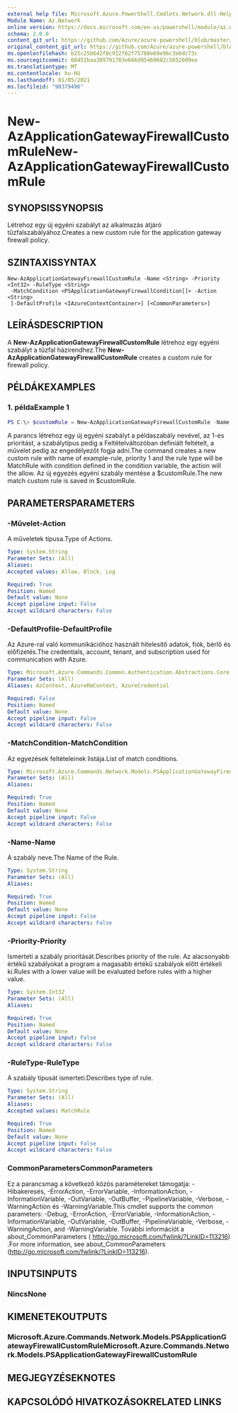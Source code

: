 ```yaml
---
external help file: Microsoft.Azure.PowerShell.Cmdlets.Network.dll-Help.xml
Module Name: Az.Network
online version: https://docs.microsoft.com/en-us/powershell/module/az.network/new-azapplicationgatewayfirewallcustomrule
schema: 2.0.0
content_git_url: https://github.com/Azure/azure-powershell/blob/master/src/Network/Network/help/New-AzApplicationGatewayFirewallCustomRule.md
original_content_git_url: https://github.com/Azure/azure-powershell/blob/master/src/Network/Network/help/New-AzApplicationGatewayFirewallCustomRule.md
ms.openlocfilehash: b25c25b642f8c912f62f75788e69e96c3ebdc73c
ms.sourcegitcommit: 68451baa389791703e666d95469602c5652609ee
ms.translationtype: MT
ms.contentlocale: hu-HU
ms.lasthandoff: 01/05/2021
ms.locfileid: "98379496"
---
```

# <span data-ttu-id="ab822-101">New-AzApplicationGatewayFirewallCustomRule</span><span class="sxs-lookup"><span data-stu-id="ab822-101">New-AzApplicationGatewayFirewallCustomRule</span></span>

## <span data-ttu-id="ab822-102">SYNOPSIS</span><span class="sxs-lookup"><span data-stu-id="ab822-102">SYNOPSIS</span></span>
<span data-ttu-id="ab822-103">Létrehoz egy új egyéni szabályt az alkalmazás átjáró tűzfalszabályához.</span><span class="sxs-lookup"><span data-stu-id="ab822-103">Creates a new custom rule for the application gateway firewall policy.</span></span>

## <span data-ttu-id="ab822-104">SZINTAXIS</span><span class="sxs-lookup"><span data-stu-id="ab822-104">SYNTAX</span></span>

```
New-AzApplicationGatewayFirewallCustomRule -Name <String> -Priority <Int32> -RuleType <String>
 -MatchCondition <PSApplicationGatewayFirewallCondition[]> -Action <String>
 [-DefaultProfile <IAzureContextContainer>] [<CommonParameters>]
```

## <span data-ttu-id="ab822-105">LEÍRÁS</span><span class="sxs-lookup"><span data-stu-id="ab822-105">DESCRIPTION</span></span>
<span data-ttu-id="ab822-106">A **New-AzApplicationGatewayFirewallCustomRule** létrehoz egy egyéni szabályt a tűzfal házirendhez.</span><span class="sxs-lookup"><span data-stu-id="ab822-106">The **New-AzApplicationGatewayFirewallCustomRule** creates a custom rule for firewall policy.</span></span>

## <span data-ttu-id="ab822-107">PÉLDÁK</span><span class="sxs-lookup"><span data-stu-id="ab822-107">EXAMPLES</span></span>

### <span data-ttu-id="ab822-108">1. példa</span><span class="sxs-lookup"><span data-stu-id="ab822-108">Example 1</span></span>
```powershell
PS C:\> $customRule = New-AzApplicationGatewayFirewallCustomRule -Name example-rule -Priority 1 -RuleType MatchRule -MatchCondition $condtion -Action Allow
```

<span data-ttu-id="ab822-109">A parancs létrehoz egy új egyéni szabályt a példaszabály nevével, az 1-es prioritást, a szabálytípus pedig a Feltételváltozóban definiált feltételt, a művelet pedig az engedélyezőt fogja adni.</span><span class="sxs-lookup"><span data-stu-id="ab822-109">The command creates a new custom rule with name of example-rule, priority 1 and the rule type will be MatchRule with condition defined in the condition variable, the action will the allow.</span></span> <span data-ttu-id="ab822-110">Az új egyezés egyéni szabály mentése a $customRule.</span><span class="sxs-lookup"><span data-stu-id="ab822-110">The new match custom rule is saved in $customRule.</span></span>

## <span data-ttu-id="ab822-111">PARAMETERS</span><span class="sxs-lookup"><span data-stu-id="ab822-111">PARAMETERS</span></span>

### <span data-ttu-id="ab822-112">-Művelet</span><span class="sxs-lookup"><span data-stu-id="ab822-112">-Action</span></span>
<span data-ttu-id="ab822-113">A műveletek típusa.</span><span class="sxs-lookup"><span data-stu-id="ab822-113">Type of Actions.</span></span>

```yaml
Type: System.String
Parameter Sets: (All)
Aliases:
Accepted values: Allow, Block, Log

Required: True
Position: Named
Default value: None
Accept pipeline input: False
Accept wildcard characters: False
```

### <span data-ttu-id="ab822-114">-DefaultProfile</span><span class="sxs-lookup"><span data-stu-id="ab822-114">-DefaultProfile</span></span>
<span data-ttu-id="ab822-115">Az Azure-ral való kommunikációhoz használt hitelesítő adatok, fiók, bérlő és előfizetés.</span><span class="sxs-lookup"><span data-stu-id="ab822-115">The credentials, account, tenant, and subscription used for communication with Azure.</span></span>

```yaml
Type: Microsoft.Azure.Commands.Common.Authentication.Abstractions.Core.IAzureContextContainer
Parameter Sets: (All)
Aliases: AzContext, AzureRmContext, AzureCredential

Required: False
Position: Named
Default value: None
Accept pipeline input: False
Accept wildcard characters: False
```

### <span data-ttu-id="ab822-116">-MatchCondition</span><span class="sxs-lookup"><span data-stu-id="ab822-116">-MatchCondition</span></span>
<span data-ttu-id="ab822-117">Az egyezések feltételeinek listája.</span><span class="sxs-lookup"><span data-stu-id="ab822-117">List of match conditions.</span></span>

```yaml
Type: Microsoft.Azure.Commands.Network.Models.PSApplicationGatewayFirewallCondition[]
Parameter Sets: (All)
Aliases:

Required: True
Position: Named
Default value: None
Accept pipeline input: False
Accept wildcard characters: False
```

### <span data-ttu-id="ab822-118">-Name</span><span class="sxs-lookup"><span data-stu-id="ab822-118">-Name</span></span>
<span data-ttu-id="ab822-119">A szabály neve.</span><span class="sxs-lookup"><span data-stu-id="ab822-119">The Name of the Rule.</span></span>

```yaml
Type: System.String
Parameter Sets: (All)
Aliases:

Required: True
Position: Named
Default value: None
Accept pipeline input: False
Accept wildcard characters: False
```

### <span data-ttu-id="ab822-120">-Priority</span><span class="sxs-lookup"><span data-stu-id="ab822-120">-Priority</span></span>
<span data-ttu-id="ab822-121">Ismerteti a szabály prioritását.</span><span class="sxs-lookup"><span data-stu-id="ab822-121">Describes priority of the rule.</span></span>
<span data-ttu-id="ab822-122">Az alacsonyabb értékű szabályokat a program a magasabb értékű szabályok előtt értékeli ki.</span><span class="sxs-lookup"><span data-stu-id="ab822-122">Rules with a lower value will be evaluated before rules with a higher value.</span></span>

```yaml
Type: System.Int32
Parameter Sets: (All)
Aliases:

Required: True
Position: Named
Default value: None
Accept pipeline input: False
Accept wildcard characters: False
```

### <span data-ttu-id="ab822-123">-RuleType</span><span class="sxs-lookup"><span data-stu-id="ab822-123">-RuleType</span></span>
<span data-ttu-id="ab822-124">A szabály típusát ismerteti.</span><span class="sxs-lookup"><span data-stu-id="ab822-124">Describes type of rule.</span></span>

```yaml
Type: System.String
Parameter Sets: (All)
Aliases:
Accepted values: MatchRule

Required: True
Position: Named
Default value: None
Accept pipeline input: False
Accept wildcard characters: False
```

### <span data-ttu-id="ab822-125">CommonParameters</span><span class="sxs-lookup"><span data-stu-id="ab822-125">CommonParameters</span></span>
<span data-ttu-id="ab822-126">Ez a parancsmag a következő közös paramétereket támogatja: -Hibakeresés, -ErrorAction, -ErrorVariable, -InformationAction, -InformationVariable, -OutVariable, -OutBuffer, -PipelineVariable, -Verbose, -WarningAction és -WarningVariable.</span><span class="sxs-lookup"><span data-stu-id="ab822-126">This cmdlet supports the common parameters: -Debug, -ErrorAction, -ErrorVariable, -InformationAction, -InformationVariable, -OutVariable, -OutBuffer, -PipelineVariable, -Verbose, -WarningAction, and -WarningVariable.</span></span> <span data-ttu-id="ab822-127">További információt a about_CommonParameters ( http://go.microsoft.com/fwlink/?LinkID=113216) .</span><span class="sxs-lookup"><span data-stu-id="ab822-127">For more information, see about_CommonParameters (http://go.microsoft.com/fwlink/?LinkID=113216).</span></span>

## <span data-ttu-id="ab822-128">INPUTS</span><span class="sxs-lookup"><span data-stu-id="ab822-128">INPUTS</span></span>

### <span data-ttu-id="ab822-129">Nincs</span><span class="sxs-lookup"><span data-stu-id="ab822-129">None</span></span>

## <span data-ttu-id="ab822-130">KIMENETEK</span><span class="sxs-lookup"><span data-stu-id="ab822-130">OUTPUTS</span></span>

### <span data-ttu-id="ab822-131">Microsoft.Azure.Commands.Network.Models.PSApplicationGatewayFirewallCustomRule</span><span class="sxs-lookup"><span data-stu-id="ab822-131">Microsoft.Azure.Commands.Network.Models.PSApplicationGatewayFirewallCustomRule</span></span>

## <span data-ttu-id="ab822-132">MEGJEGYZÉSEK</span><span class="sxs-lookup"><span data-stu-id="ab822-132">NOTES</span></span>

## <span data-ttu-id="ab822-133">KAPCSOLÓDÓ HIVATKOZÁSOK</span><span class="sxs-lookup"><span data-stu-id="ab822-133">RELATED LINKS</span></span>
